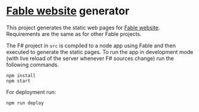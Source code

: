 # [Fable website](http://fable.io) generator

This project generates the static web pages for [Fable website](http://fable.io). Requirements are the same as for other Fable projects.

The F# project in `src` is compiled to a node app using Fable and then executed to generate the static pages. To run the app in development mode (with live reload of the server whenever F# sources change) run the following commands.

```shell
npm install
npm start
```

For deployment run:

```shell
npm run deploy
```
